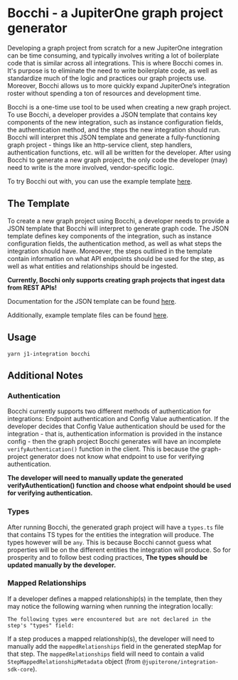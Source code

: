 # Bocchi - a JupiterOne graph project generator

Developing a graph project from scratch for a new JupiterOne integration can be
time consuming, and typically involves writing a lot of boilerplate code that is
similar across all integrations. This is where Bocchi comes in. It's purpose is
to eliminate the need to write boilerplate code, as well as standardize much of
the logic and practices our graph projects use. Moreover, Bocchi allows us to
more quickly expand JupiterOne’s integration roster without spending a ton of
resources and development time.

Bocchi is a one-time use tool to be used when creating a new graph project. To
use Bocchi, a developer provides a JSON template that contains key components of
the new integration, such as instance configuration fields, the authentication
method, and the steps the new integration should run. Bocchi will interpret this
JSON template and generate a fully-functioning graph project - things like an
http-service client, step handlers, authentication functions, etc. will all be
written for the developer. After using Bocchi to generate a new graph project,
the only code the developer (may) need to write is the more involved,
vendor-specific logic.

To try Bocchi out with, you can use the example template
[here](./docs/template/examples/signalSciences.json).

## The Template

To create a new graph project using Bocchi, a developer needs to provide a JSON
template that Bocchi will interpret to generate graph code. The JSON template
defines key components of the integration, such as instance configuration
fields, the authentication method, as well as what steps the integration should
have. Moreoever, the steps outlined in the template contain information on what
API endpoints should be used for the step, as well as what entities and
relationships should be ingested.

<b>Currently, Bocchi only supports creating graph projects that ingest data from
REST APIs!</b>

Documentation for the JSON template can be found
[here](./docs/template/README.md).

Additionally, example template files can be found
[here](./docs/template/examples/).

## Usage

```
yarn j1-integration bocchi
```

## Additional Notes

### Authentication

Bocchi currently supports two different methods of authentication for
integrations: Endpoint authentication and Config Value authentication. If the
developer decides that Config Value authentication should be used for the
integration - that is, authentication information is provided in the instance
config - then the graph project Bocchi generates will have an incomplete
`verifyAuthentication()` function in the client. This is because the
graph-project generator does not know what endpoint to use for verifying
authentication.

<b>The developer will need to manually update the generated
verifyAuthentication() function and choose what endpoint should be used for
verifying authentication.</b>

### Types

After running Bocchi, the generated graph project will have a `types.ts` file
that contains TS types for the entities the integration will produce. The types
however will be `any`. This is because Bocchi cannot guess what properties will
be on the different entities the integration will produce. So for prosperity and
to follow best coding practices, <b>The types should be updated manually by the
developer.</b>

### Mapped Relationships

If a developer defines a mapped relationship(s) in the template, then they may
notice the following warning when running the integration locally:

```
The following types were encountered but are not declared in the step's "types" field:
```

If a step produces a mapped relationship(s), the developer will need to manually
add the `mappedRelationships` field in the generated stepMap for that step. The
`mappedRelationships` field will need to contain a valid
`StepMappedRelationshipMetadata` object (from
`@jupiterone/integration-sdk-core`).
